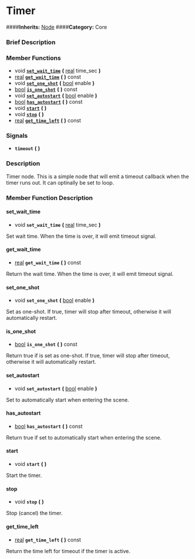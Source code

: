 #  Timer  
####**Inherits:** [Node](class_node)
####**Category:** Core

###  Brief Description  


###  Member Functions 
  * void  **[`set_wait_time`](#set_wait_time)**  **(** [real](class_real) time_sec  **)**
  * [real](class_real)  **[`get_wait_time`](#get_wait_time)**  **(** **)** const
  * void  **[`set_one_shot`](#set_one_shot)**  **(** [bool](class_bool) enable  **)**
  * [bool](class_bool)  **[`is_one_shot`](#is_one_shot)**  **(** **)** const
  * void  **[`set_autostart`](#set_autostart)**  **(** [bool](class_bool) enable  **)**
  * [bool](class_bool)  **[`has_autostart`](#has_autostart)**  **(** **)** const
  * void  **[`start`](#start)**  **(** **)**
  * void  **[`stop`](#stop)**  **(** **)**
  * [real](class_real)  **[`get_time_left`](#get_time_left)**  **(** **)** const

###  Signals  
  *  **`timeout`**  **(** **)**

###  Description  
Timer node. This is a simple node that will emit a timeout callback when the timer runs out. It can optinally be set to loop.

###  Member Function Description  

#### <a name="set_wait_time">set_wait_time</a>
  * void  **`set_wait_time`**  **(** [real](class_real) time_sec  **)**

Set wait time. When the time is over, it will emit timeout signal.

#### <a name="get_wait_time">get_wait_time</a>
  * [real](class_real)  **`get_wait_time`**  **(** **)** const

Return the wait time. When the time is over, it will emit timeout signal.

#### <a name="set_one_shot">set_one_shot</a>
  * void  **`set_one_shot`**  **(** [bool](class_bool) enable  **)**

Set as one-shot. If true, timer will stop after timeout, otherwise it will automatically restart.

#### <a name="is_one_shot">is_one_shot</a>
  * [bool](class_bool)  **`is_one_shot`**  **(** **)** const

Return true if is set as one-shot. If true, timer will stop after timeout, otherwise it will automatically restart.

#### <a name="set_autostart">set_autostart</a>
  * void  **`set_autostart`**  **(** [bool](class_bool) enable  **)**

Set to automatically start when entering the scene.

#### <a name="has_autostart">has_autostart</a>
  * [bool](class_bool)  **`has_autostart`**  **(** **)** const

Return true if set to automatically start when entering the scene.

#### <a name="start">start</a>
  * void  **`start`**  **(** **)**

Start the timer.

#### <a name="stop">stop</a>
  * void  **`stop`**  **(** **)**

Stop (cancel) the timer.

#### <a name="get_time_left">get_time_left</a>
  * [real](class_real)  **`get_time_left`**  **(** **)** const

Return the time left for timeout if the timer is active.
